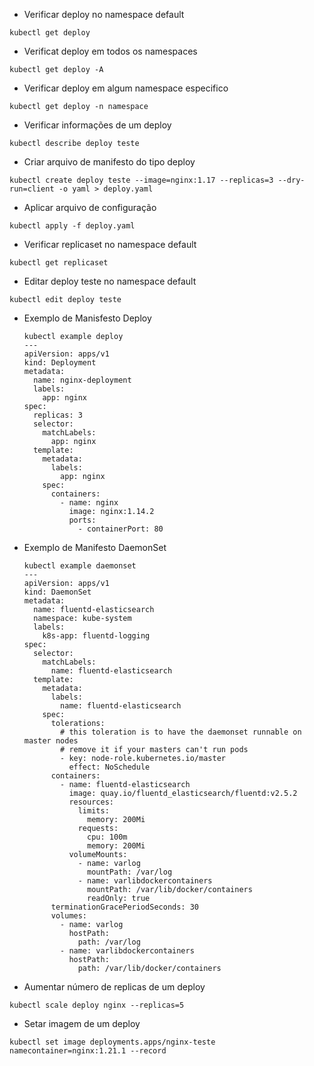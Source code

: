 - Verificar deploy no namespace default
```
kubectl get deploy
```

- Verificat deploy em todos os namespaces
```
kubectl get deploy -A
```

- Verificar deploy em algum namespace especifico
```
kubectl get deploy -n namespace
```

- Verificar informações  de um deploy
```
kubectl describe deploy teste
```

- Criar arquivo de manifesto do tipo deploy
```
kubectl create deploy teste --image=nginx:1.17 --replicas=3 --dry-run=client -o yaml > deploy.yaml
```

- Aplicar arquivo de configuração 
```
kubectl apply -f deploy.yaml
```

- Verificar replicaset no namespace default
```
kubectl get replicaset
```

- Editar deploy teste no namespace default
```
kubectl edit deploy teste
```

- Exemplo de Manisfesto Deploy   
    ```
    kubectl example deploy
    ---
    apiVersion: apps/v1
    kind: Deployment
    metadata:
      name: nginx-deployment
      labels:
        app: nginx
    spec:
      replicas: 3
      selector:
        matchLabels:
          app: nginx
      template:
        metadata:
          labels:
            app: nginx
        spec:
          containers:
            - name: nginx
              image: nginx:1.14.2
              ports:
                - containerPort: 80
    ```
    
- Exemplo de Manifesto DaemonSet
    ```
    kubectl example daemonset
    ---
    apiVersion: apps/v1
    kind: DaemonSet
    metadata:
      name: fluentd-elasticsearch
      namespace: kube-system
      labels:
        k8s-app: fluentd-logging
    spec:
      selector:
        matchLabels:
          name: fluentd-elasticsearch
      template:
        metadata:
          labels:
            name: fluentd-elasticsearch
        spec:
          tolerations:
            # this toleration is to have the daemonset runnable on master nodes
            # remove it if your masters can't run pods
            - key: node-role.kubernetes.io/master
              effect: NoSchedule
          containers:
            - name: fluentd-elasticsearch
              image: quay.io/fluentd_elasticsearch/fluentd:v2.5.2
              resources:
                limits:
                  memory: 200Mi
                requests:
                  cpu: 100m
                  memory: 200Mi
              volumeMounts:
                - name: varlog
                  mountPath: /var/log
                - name: varlibdockercontainers
                  mountPath: /var/lib/docker/containers
                  readOnly: true
          terminationGracePeriodSeconds: 30
          volumes:
            - name: varlog
              hostPath:
                path: /var/log
            - name: varlibdockercontainers
              hostPath:
                path: /var/lib/docker/containers
    ```
    
- Aumentar número de replicas de um deploy
```
kubectl scale deploy nginx --replicas=5
```

- Setar imagem de um deploy
```
kubectl set image deployments.apps/nginx-teste namecontainer=nginx:1.21.1 --record
```

